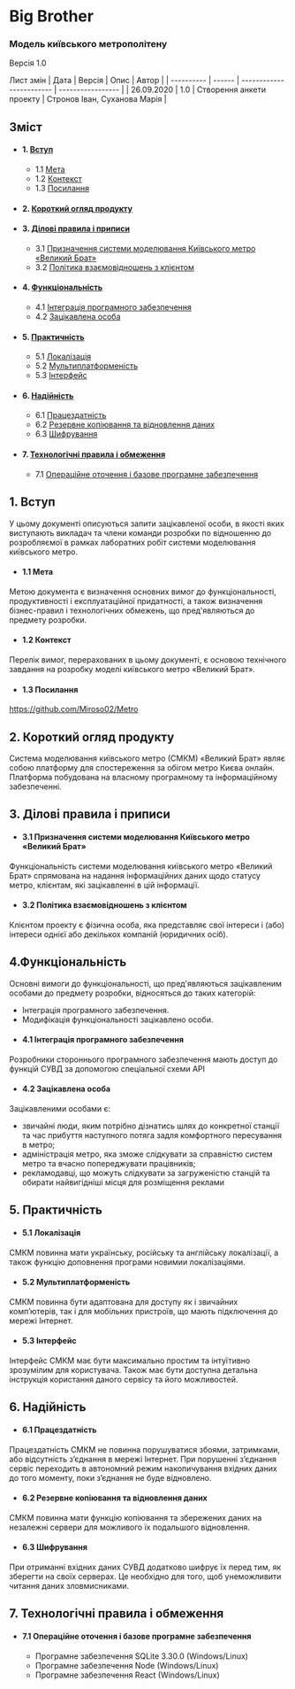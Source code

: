 # Big Brother
### Модель київського метрополітену

Версія 1.0

Лист змін
| Дата       | Версія |	Опис                     | Автор             |
| ---------- | ------ | ------------------------ | ----------------- |
| 26.09.2020 | 1.0    | Створення анкети проекту |	Стронов Іван, Суханова Марія   |

## Зміст
+ #### 1. [Вступ](#1-вступ-1)
  -	1.1 [Мета](#11-мета)
  -	1.2 [Контекст](#12-контекст)
  -	1.3 [Посилання](#13-посилання)
+ #### 2. [Короткий огляд продукту](#2-короткий-огляд-продукту-1)
+ #### 3. [Ділові правила і приписи](#3-ділові-правила-і-приписи-1)
  - 3.1 [Призначення cистеми моделювання Київського метро «Великий Брат»](#31-призначення-cистеми-моделювання-київського-метро-великий-брат)
  - 3.2 [Політика взаємовідношень з клієнтом](#32-політика-взаємовідношень-з-клієнтом)
+ #### 4. [Функціональність](#4-функціональність-1)
  - 4.1 [Інтеграція програмного забезпечення](#41-інтеграція-програмного-забезпечення)
  - 4.2 [Зацікавлена особа](#42-зацікавлена-особа)
+ #### 5. [Практичність](#5-практичність-1)
  - 5.1 [Локалізація](#51-локалізація)
  - 5.2 [Мультиплатформеність](#52-мультиплатформеність)
  - 5.3 [Інтерфейс](#53-інтерфейс)
+ #### 6. [Надійність](#6-надійність-1)
  - 6.1 [Працездатність](#61-працездатність)
  - 6.2 [Резервне копіювання та відновлення даних](#62-резервне-копіювання-та-відновлення-даних)
  - 6.3 [Шифрування](#63-шифрування)
+ #### 7. [Технологічні правила і обмеження](#7-технологічні-правила-і-обмеження-1)
  - 7.1 [Операційне оточення і базове програмне забезпечення](#71-операційне-оточення-і-базове-програмне-забезпечення)



## 1. Вступ
У цьому документі описуються запити зацікавленої особи, в якості яких виступають викладач та члени команди розробки по відношенню до розробляємої в рамках лаборатних робіт системи моделювання київського метро.
- #### 1.1 Мета
Метою документа є визначення основних вимог до функціональності, продуктивності і експлуатаційної придатності, а також визначення бізнес-правил і технологічних обмежень, що пред'являються до предмету розробки.
- #### 1.2 Контекст
Перелік вимог, перерахованих в цьому документі, є основою технічного завдання на розробку моделі київського метро «Великий Брат».
- #### 1.3 Посилання
https://github.com/Miroso02/Metro
## 2. Короткий огляд продукту
Система моделювання київського метро (СМКМ) «Великий Брат» являє собою платформу для спостереження за обігом метро Києва онлайн. Платформа побудована на власному програмному та інформаційному забезпеченні. 
## 3. Ділові правила і приписи
- #### 3.1 Призначення cистеми моделювання Київського метро «Великий Брат»
Функціональність системи моделювання київського метро «Великий Брат» спрямована на надання інформаційних даних щодо статусу метро, клієнтам, які зацікавленні в цій інформації.
- #### 3.2 Політика взаємовідношень з клієнтом
Клієнтом проекту є фізична особа, яка представляє свої інтереси і (або) інтереси однієї або декількох компаній (юридичних осіб). 
## 4.Функціональність
Основні вимоги до функціональності, що пред'являються зацікавленим особами до предмету розробки, відносяться до таких категорій:
+ Інтеграція програмного забезпечення.
+ Модифікація функціональності зацікавлено особи.
- #### 4.1 Інтеграція програмного забезпечення
Розробники стороннього програмного забезпечення мають доступ до функцій СУВД за допомогою спеціальної схеми API
- #### 4.2 Зацікавлена особа
Зацікавленими особами є: 
- звичайні люди, яким потрібно дізнатись шлях до конкретної станції та час прибуття наступного потяга задля комфортного пересування в метро;
- адміністрація метро, яка зможе слідкувати за справністю систем метро та вчасно попереджувати працівників;
- рекламодавці, що можуть слідкувати за загруженістю станцій та обирати найвигідніші місця для розміщення реклами
## 5. Практичність
- #### 5.1 Локалізація
СМКМ повинна мати українську, російську та англійську локалізації, а також функцію доповнення програми новимии локалізаціями.
- #### 5.2 Мультиплатформеність
СМКМ повинна бути адаптована для доступу як і звичайних комп’ютерів, так і для мобільних пристроїв, що мають підключення до мережі Інтернет.
- #### 5.3 Інтерфейс
Інтерфейс СМКМ має бути максимально простим та інтуїтивно зрозумілим для користувача. Також має бути доступна детальна інструкція користання даного сервісу та його можливостей.
## 6. Надійність
- #### 6.1 Працездатність
Працездатність СМКМ не повинна порушуватися збоями, затримками, або відсутність з’єднання в мережі Інтернет. При порушенні з’єднання сервіс переходить в автономний режим накопичування вхідних даних до того моменту, поки з’єднання не буде відновлено.
- #### 6.2 Резервне копіювання та відновлення даних
СМКМ повинна мати функцію копіювання та збережених даних на незалежні сервери для можливого їх подальшого відновлення.
- #### 6.3 Шифрування
При отриманні вхідних даних СУВД додатково шифрує їх перед тим, як зберегти на своїх серверах. Це необхідно для того, щоб унеможливити читання даних зловмисниками.
## 7. Технологічні правила і обмеження
- #### 7.1 Операційне оточення і базове програмне забезпечення
  + Програмне забезпечення SQLite 3.30.0 (Windows/Linux)
  + Програмне забезпечення Node (Windows/Linux) 
  + Програмне забезпечення React (Windows/Linux)

